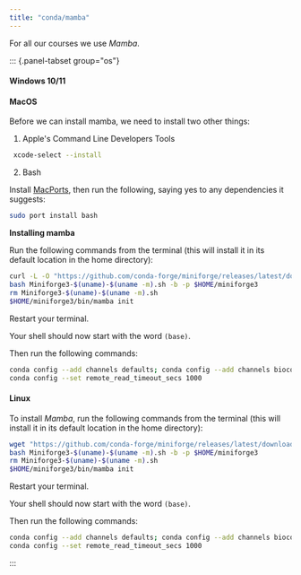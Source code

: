 ```yaml
---
title: "conda/mamba"
---
```


For all our courses we use *Mamba*.

::: {.panel-tabset group="os"}
#### Windows 10/11

#### MacOS

Before we can install mamba, we need to install two other things:

1. Apple's Command Line Developers Tools

```bash
 xcode-select --install
 ```
 
2. Bash

Install [MacPorts](https://www.macports.org/install.php), then run the following, saying yes to any dependencies it suggests:

```bash
sudo port install bash
```

**Installing mamba**

Run the following commands from the terminal (this will install it in its default location in the home directory): 

```bash
curl -L -O "https://github.com/conda-forge/miniforge/releases/latest/download/Miniforge3-$(uname)-$(uname -m).sh"
bash Miniforge3-$(uname)-$(uname -m).sh -b -p $HOME/miniforge3
rm Miniforge3-$(uname)-$(uname -m).sh
$HOME/miniforge3/bin/mamba init
```

Restart your terminal.

Your shell should now start with the word `(base)`.

Then run the following commands: 

```bash
conda config --add channels defaults; conda config --add channels bioconda; conda config --add channels conda-forge
conda config --set remote_read_timeout_secs 1000
```

#### Linux

To install _Mamba_, run the following commands from the terminal (this will install it in its default location in the home directory): 

```bash
wget "https://github.com/conda-forge/miniforge/releases/latest/download/Miniforge3-$(uname)-$(uname -m).sh"
bash Miniforge3-$(uname)-$(uname -m).sh -b -p $HOME/miniforge3
rm Miniforge3-$(uname)-$(uname -m).sh
$HOME/miniforge3/bin/mamba init
```

Restart your terminal.

Your shell should now start with the word `(base)`.

Then run the following commands: 

```bash
conda config --add channels defaults; conda config --add channels bioconda; conda config --add channels conda-forge
conda config --set remote_read_timeout_secs 1000
```
:::